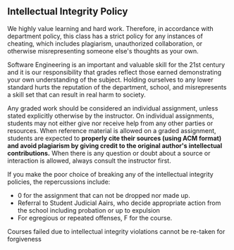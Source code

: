 ## Intellectual Integrity Policy

We highly value learning and hard work. Therefore, in accordance with department policy, this class has a strict policy for any instances of cheating, which includes plagiarism, unauthorized collaboration, or otherwise misrepresenting someone else's thoughts as your own.

Software Engineering is an important and valuable skill for the 21st century and it is our responsibility that grades reflect those earned demonstrating your own understanding of the subject. Holding ourselves to any lower standard hurts the reputation of the department, school, and misrepresents a skill set that can result in real harm to society.

Any graded work should be considered an individual assignment, unless stated explicitly otherwise by the instructor. On individual assignments, students may not either give nor receive help from any other parties or resources.
When reference material is allowed on a graded assignment, students are expected to **properly cite their sources (using ACM format) and avoid plagiarism by giving credit to the original author's intellectual contributions.** When there is any question or doubt about a source or interaction is allowed, always consult the instructor first.

If you make the poor choice of breaking any of the intellectual integrity policies, the repercussions include: 
- 0 for the assignment that can not be dropped nor made up.
- Referral to Student Judicial Aairs, who decide appropriate action from the school including probation or up to expulsion
- For egregious or repeated offenses, F for the course.

Courses failed due to intellectual integrity violations cannot be re-taken for forgiveness
